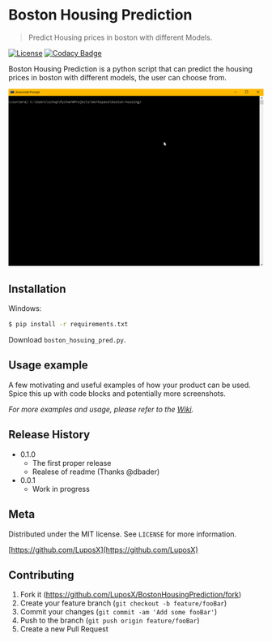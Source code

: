 # Boston Housing Prediction
> Predict Housing prices in boston with different Models.   
  
[![License](https://img.shields.io/github/license/LuposX/sentdex_fixed_market_stock)](LICENSE)
[![Codacy Badge](https://api.codacy.com/project/badge/Grade/089e59afa6a44e629b1267f8abaad038)](https://www.codacy.com/manual/LuposX/BostonHousingPrediction?utm_source=github.com&amp;utm_medium=referral&amp;utm_content=LuposX/BostonHousingPrediction&amp;utm_campaign=Badge_Grade)

Boston Housing Prediction is a python script that can predict the housing prices in boston with different models, the user can choose from.  

![header](res/img/script_preview.gif)

## Installation

Windows:

```sh
$ pip install -r requirements.txt
```
Download `boston_hosuing_pred.py`.

## Usage example

A few motivating and useful examples of how your product can be used. Spice this up with code blocks and potentially more screenshots.

_For more examples and usage, please refer to the [Wiki][wiki]._

## Release History

* 0.1.0
    * The first proper release
    * Realese of readme (Thanks @dbader)
* 0.0.1
    * Work in progress

## Meta

<!--Your Name – [@YourTwitter](https://twitter.com/dbader_org) – YourEmail@example.com-->

Distributed under the MIT license. See ``LICENSE`` for more information.

[https://github.com/LuposX](https://github.com/LuposX)

## Contributing

1. Fork it (<https://github.com/LuposX/BostonHousingPrediction/fork>)
2. Create your feature branch (`git checkout -b feature/fooBar`)
3. Commit your changes (`git commit -am 'Add some fooBar'`)
4. Push to the branch (`git push origin feature/fooBar`)
5. Create a new Pull Request

<!-- Markdown link & img dfn's -->
[npm-image]: https://img.shields.io/npm/v/datadog-metrics.svg?style=flat-square
[npm-url]: https://npmjs.org/package/datadog-metrics
[npm-downloads]: https://img.shields.io/npm/dm/datadog-metrics.svg?style=flat-square
[travis-image]: https://img.shields.io/travis/dbader/node-datadog-metrics/master.svg?style=flat-square
[travis-url]: https://travis-ci.org/dbader/node-datadog-metrics
[wiki]: https://github.com/yourname/yourproject/wiki
